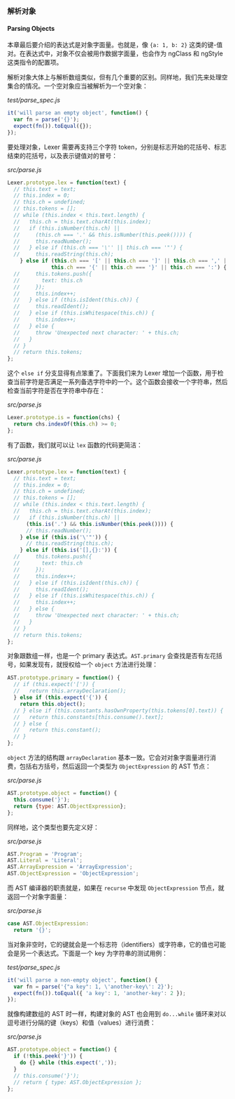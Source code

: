 ### 解析对象
#### Parsing Objects

本章最后要介绍的表达式是对象字面量。也就是，像 `{a: 1, b: 2}` 这类的键-值对。在表达式中，对象不仅会被用作数据字面量，也会作为 ngClass 和 ngStyle 这类指令的配置项。

解析对象大体上与解析数组类似，但有几个重要的区别。同样地，我们先来处理空集合的情况。一个空对象应当被解析为一个空对象：

_test/parse_spec.js_

```js
it('will parse an empty object', function() {
  var fn = parse('{}');
  expect(fn()).toEqual({});
});
```

要处理对象，Lexer 需要再支持三个字符 token，分别是标志开始的花括号、标志结束的花括号，以及表示键值对的冒号：

_src/parse.js_

```js
Lexer.prototype.lex = function(text) {
  // this.text = text;
  // this.index = 0;
  // this.ch = undefined;
  // this.tokens = [];
  // while (this.index < this.text.length) {
  //   this.ch = this.text.charAt(this.index);
  //   if (this.isNumber(this.ch) ||
  //     (this.ch === '.' && this.isNumber(this.peek()))) {
  //     this.readNumber();
  //   } else if (this.ch === '\'' || this.ch === '"') {
  //     this.readString(this.ch);
    } else if (this.ch === '[' || this.ch === ']' || this.ch === ',' ||
              this.ch === '{' || this.ch === '}' || this.ch === ':') {
  //     this.tokens.push({
  //       text: this.ch
  //     });
  //     this.index++;
  //   } else if (this.isIdent(this.ch)) {
  //     this.readIdent();
  //   } else if (this.isWhitespace(this.ch)) {
  //     this.index++;
  //   } else {
  //     throw 'Unexpected next character: ' + this.ch;
  //   }
  // }
  // return this.tokens;
};
```

这个 `else if` 分支显得有点笨重了。下面我们来为 Lexer 增加一个函数，用于检查当前字符是否满足一系列备选字符中的一个。这个函数会接收一个字符串，然后检查当前字符是否在字符串中存在：

_src/parse.js_

```js
Lexer.prototype.is = function(chs) {
  return chs.indexOf(this.ch) >= 0;
};
```

有了函数，我们就可以让 `lex` 函数的代码更简洁：

_src/parse.js_

```js
Lexer.prototype.lex = function(text) {
  // this.text = text;
  // this.index = 0;
  // this.ch = undefined;
  // this.tokens = [];
  // while (this.index < this.text.length) {
  //   this.ch = this.text.charAt(this.index);
  //   if (this.isNumber(this.ch) ||
      (this.is('.') && this.isNumber(this.peek()))) {
      // this.readNumber();
    } else if (this.is('\'"')) {
      // this.readString(this.ch);
    } else if (this.is('[],{}:')) {
  //     this.tokens.push({
  //       text: this.ch
  //     });
  //     this.index++;
  //   } else if (this.isIdent(this.ch)) {
  //     this.readIdent();
  //   } else if (this.isWhitespace(this.ch)) {
  //     this.index++;
  //   } else {
  //     throw 'Unexpected next character: ' + this.ch;
  //   }
  // }
  // return this.tokens;
};
```

对象跟数组一样，也是一个 primary 表达式。`AST.primary` 会查找是否有左花括号，如果发现有，就授权给一个 `object` 方法进行处理：

```js
AST.prototype.primary = function() {
  // if (this.expect('[')) {
  //   return this.arrayDeclaration();
  } else if (this.expect('{')) {
    return this.object();
  // } else if (this.constants.hasOwnProperty(this.tokens[0].text)) {
  //   return this.constants[this.consume().text];
  // } else {
  //   return this.constant();
  // }
};
```

`object` 方法的结构跟 `arrayDeclaration` 基本一致。它会对对象字面量进行消费，包括右方括号，然后返回一个类型为 `ObjectExpression` 的 AST 节点：

_src/parse.js_

```js
AST.prototype.object = function() { 
  this.consume('}');
  return {type: AST.ObjectExpression};
};
```

同样地，这个类型也要先定义好：

_src/parse.js_

```js
AST.Program = 'Program';
AST.Literal = 'Literal';
AST.ArrayExpression = 'ArrayExpression';
AST.ObjectExpression = 'ObjectExpression';
```

而 AST 编译器的职责就是，如果在 `recurse` 中发现 `ObjectExpression` 节点，就返回一个对象字面量：

_src/parse.js_

```js
case AST.ObjectExpression:
  return '{}';
```

当对象非空时，它的键就会是一个标志符（identifiers）或字符串，它的值也可能会是另一个表达式。下面是一个 key 为字符串的测试用例：

_test/parse_spec.js_

```js
it('will parse a non-empty object', function() {
  var fn = parse('{"a key": 1, \'another-key\': 2}');
  expect(fn()).toEqual({ 'a key': 1, 'another-key': 2 });
});
```

就像构建数组的 AST 时一样，构建对象的 AST 也会用到 `do...while` 循环来对以逗号进行分隔的键（keys）和值（values）进行消费：

_src/parse.js_

```js
AST.prototype.object = function() {
  if (!this.peek('}')) {
    do {} while (this.expect(','));
  }
  // this.consume('}');
  // return { type: AST.ObjectExpression };
};
```